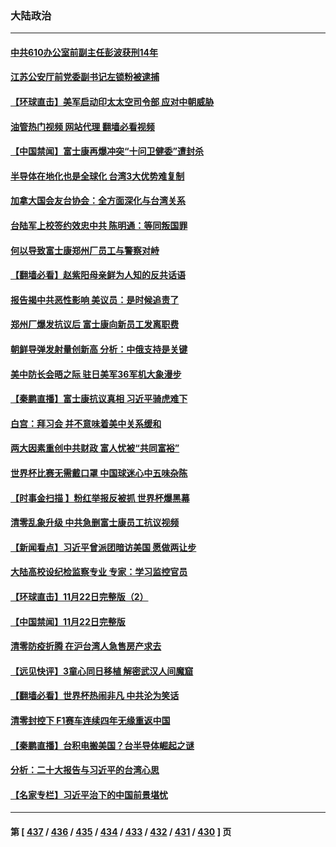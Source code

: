 ### 大陆政治
---
#### [中共610办公室前副主任彭波获刑14年](../../pages/ncid277/n13872236.md?11242045) 
#### [江苏公安厅前党委副书记左锁粉被逮捕](../../pages/ncid277/n13872209.md?11242045) 
#### [【环球直击】美军启动印太太空司令部 应对中朝威胁](../../pages/ncid277/n13871621.md?11242045) 
#### [油管热门视频 网站代理 翻墙必看视频](http://138.2.39.72:81/youtube.html?epic-marker?11242045)
#### [【中国禁闻】富士康再爆冲突“十问卫健委”遭封杀](../../pages/ncid277/n13871808.md?11242045) 
#### [半导体在地化也是全球化 台湾3大优势难复制](../../pages/ncid277/n13872174.md?11242045) 
#### [加拿大国会友台协会：全方面深化与台湾关系](../../pages/ncid277/n13872180.md?11242045) 
#### [台陆军上校签约效忠中共 陈明通：等同叛国罪](../../pages/ncid277/n13872027.md?11242045) 
#### [何以导致富士康郑州厂员工与警察对峙](../../pages/ncid277/n13871988.md?11242045) 
#### [【翻墙必看】赵紫阳母亲鲜为人知的反共话语](../../pages/ncid277/n13871963.md?11242045) 
#### [报告揭中共恶性影响 美议员：是时候追责了](../../pages/ncid277/n13871950.md?11242045) 
#### [郑州厂爆发抗议后 富士康向新员工发离职费](../../pages/ncid277/n13871944.md?11242045) 
#### [朝鲜导弹发射量创新高 分析：中俄支持是关键](../../pages/ncid277/n13871809.md?11242045) 
#### [美中防长会晤之际 驻日美军36军机大象漫步](../../pages/ncid277/n13871878.md?11242045) 
#### [【秦鹏直播】富士康抗议真相 习近平骑虎难下](../../pages/ncid277/n13871811.md?11242045) 
#### [白宫：拜习会 并不意味着美中关系缓和](../../pages/ncid277/n13871836.md?11242045) 
#### [两大因素重创中共财政 富人忧被“共同富裕”](../../pages/ncid277/n13871763.md?11242045) 
#### [世界杯比赛无需戴口罩 中国球迷心中五味杂陈](../../pages/ncid277/n13871730.md?11242045) 
#### [【时事金扫描 】粉红举报反被抓 世界杯爆黑幕](../../pages/ncid277/n13871156.md?11242045) 
#### [清零乱象升级 中共急删富士康员工抗议视频](../../pages/ncid277/n13871690.md?11242045) 
#### [【新闻看点】习近平曾派团暗访美国 愿做两让步](../../pages/ncid277/n13871108.md?11242045) 
#### [大陆高校设纪检监察专业 专家：学习监控官员](../../pages/ncid277/n13871496.md?11242045) 
#### [【环球直击】11月22日完整版（2）](../../pages/ncid277/n13871092.md?11242045) 
#### [【中国禁闻】11月22日完整版](../../pages/ncid277/n13871094.md?11242045) 
#### [清零防疫折腾 在沪台湾人急售房产求去](../../pages/ncid277/n13871257.md?11242045) 
#### [【远见快评】3童心同日移植 解密武汉人间魔窟](../../pages/ncid277/n13871160.md?11242045) 
#### [【翻墙必看】世界杯热闹非凡 中共沦为笑话](../../pages/ncid277/n13871228.md?11242045) 
#### [清零封控下 F1赛车连续四年无缘重返中国](../../pages/ncid277/n13871205.md?11242045) 
#### [【秦鹏直播】台积电搬美国？台半导体崛起之谜](../../pages/ncid277/n13871107.md?11242045) 
#### [分析：二十大报告与习近平的台湾心思](../../pages/ncid277/n13870508.md?11242045) 
#### [【名家专栏】习近平治下的中国前景堪忧](../../pages/ncid277/n13870902.md?11242045) 

---
#### 第 [ [437](./437.md?11242045) / [436](./436.md?11242045) / [435](./435.md?11242045) / [434](./434.md?11242045) / [433](./433.md?11242045) / [432](./432.md?11242045) / [431](./431.md?11242045) / [430](./430.md?11242045) ] 页
